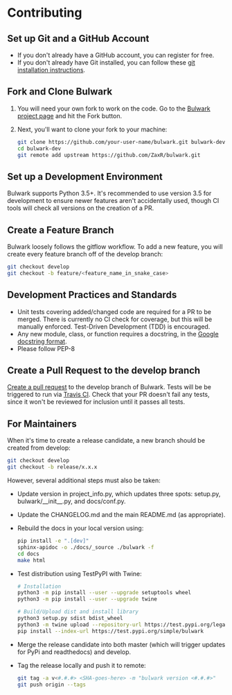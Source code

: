 Contributing
============

Set up Git and a GitHub Account
-------------------------------

-   If you don\'t already have a GitHub account, you can register for
    free.
-   If you don\'t already have Git installed, you can follow these [git
    installation
    instructions](https://help.github.com/en/articles/set-up-git).

Fork and Clone Bulwark
----------------------

1.  You will need your own fork to work on the code. Go to the [Bulwark
    project page](https://github.com/ZaxR/bulwark) and hit the Fork
    button.
2.  Next, you\'ll want to clone your fork to your machine:

    ```bash
    git clone https://github.com/your-user-name/bulwark.git bulwark-dev
    cd bulwark-dev
    git remote add upstream https://github.com/ZaxR/bulwark.git
    ```

Set up a Development Environment
--------------------------------

Bulwark supports Python 3.5+. It\'s recommended to use version 3.5 for
development to ensure newer features aren\'t accidentally used, though
CI tools will check all versions on the creation of a PR.

Create a Feature Branch
-----------------------

Bulwark loosely follows the gitflow workflow. To add a new feature, you
will create every feature branch off of the develop branch:

```bash
git checkout develop
git checkout -b feature/<feature_name_in_snake_case>
```

Development Practices and Standards
-----------------------------------

-   Unit tests covering added/changed code are required for a PR to be
    merged. There is currently no CI check for coverage, but this will
    be manually enforced. Test-Driven Development (TDD) is encouraged.
-   Any new module, class, or function requires a docstring, in the
    [Google docstring
    format](https://sphinxcontrib-napoleon.readthedocs.io/en/latest/example_google.html).
-   Please follow PEP-8

Create a Pull Request to the develop branch
-------------------------------------------

[Create a pull
request](https://help.github.com/en/articles/creating-a-pull-request-from-a-fork)
to the develop branch of Bulwark. Tests will be be triggered to run via
[Travis CI](https://travis-ci.com/ZaxR/bulwark). Check that your PR
doesn\'t fail any tests, since it won\'t be reviewed for inclusion until
it passes all tests.

For Maintainers
---------------

When it\'s time to create a release candidate, a new branch should be
created from develop:

```bash
git checkout develop
git checkout -b release/x.x.x
```

However, several additional steps must also be taken:

-   Update version in project\_info.py, which updates three spots: setup.py, bulwark/\_\_init\_\_.py, and docs/conf.py.
-   Update the CHANGELOG.md and the main README.md (as appropriate).
-   Rebuild the docs in your local version using:

    ```bash
    pip install -e ".[dev]"
    sphinx-apidoc -o ./docs/_source ./bulwark -f
    cd docs
    make html
    ```
-   Test distribution using TestPyPI with Twine:

    ```bash
    # Installation
    python3 -m pip install --user --upgrade setuptools wheel
    python3 -m pip install --user --upgrade twine

    # Build/Upload dist and install library
    python3 setup.py sdist bdist_wheel
    python3 -m twine upload --repository-url https://test.pypi.org/legacy/ dist/*
    pip install --index-url https://test.pypi.org/simple/bulwark
    ```
-   Merge the release candidate into both master (which will trigger
    updates for PyPi and readthedocs) and develop.
-   Tag the release locally and push it to remote:

    ```bash
    git tag -a v<#.#.#> <SHA-goes-here> -m "bulwark version <#.#.#>"
    git push origin --tags
    ```
